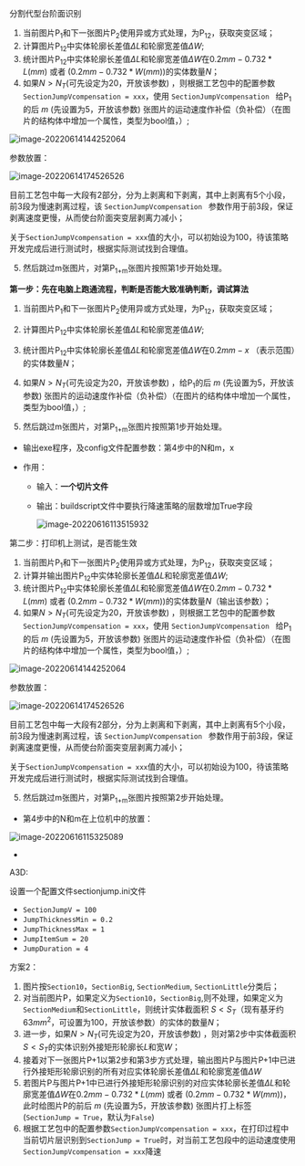 分割代型台阶面识别

1. 当前图片P<sub>1</sub>和下一张图片P<sub>2</sub>使用异或方式处理，为P<sub>12</sub>，获取突变区域；
2. 计算图片P<sub>12</sub>中实体轮廓长差值$\Delta L$和轮廓宽差值$\Delta W$;
3. 统计图片P<sub>12</sub>中实体轮廓长差值$\Delta L$和轮廓宽差值$\Delta W$在$0.2mm-0.732*L(mm)$  或者 ($0.2mm-0.732*W(mm)$)的实体数量$N$；
4. 如果$N>N_T$(可先设定为20，开放该参数) ，则根据工艺包中的配置参数`SectionJumpVcompensation = xxx`，使用 `SectionJumpVcompensation ` 给P<sub>1</sub>的后 $m$ (先设置为5，开放该参数) 张图片的运动速度作补偿（负补偿）（在图片的结构体中增加一个属性，类型为bool值，）;

![image-20220614144252064](E:\文档\GitHub\Notiz\分割代型台阶面识别方案.assets\image-20220614144252064.png)

参数放置：

![image-20220614174526526](E:\文档\GitHub\Notiz\分割代型台阶面识别方案.assets\image-20220614174526526.png)

目前工艺包中每一大段有2部分，分为上剥离和下剥离，其中上剥离有5个小段，前3段为慢速剥离过程，该 `SectionJumpVcompensation ` 参数作用于前3段，保证剥离速度更慢，从而使台阶面突变层剥离力减小；

关于`SectionJumpVcompensation = xxx`值的大小，可以初始设为100，待该策略开发完成后进行测试时，根据实际测试找到合理值。

5. 然后跳过m张图片，对第P<sub>1+m</sub>张图片按照第1步开始处理。









**第一步：先在电脑上跑通流程，判断是否能大致准确判断，调试算法**

1. 当前图片P<sub>1</sub>和下一张图片P<sub>2</sub>使用异或方式处理，为P<sub>12</sub>，获取突变区域；
2. 计算图片P<sub>12</sub>中实体轮廓长差值$\Delta L$和轮廓宽差值$\Delta W$;
3. 统计图片P<sub>12</sub>中实体轮廓长差值$\Delta L$和轮廓宽差值$\Delta W$在$0.2mm-x$  （表示范围）的实体数量$N$；
4. 如果$N>N_T$(可先设定为20，开放该参数) ，给P<sub>1</sub>的后 $m$ (先设置为5，开放该参数) 张图片的运动速度作补偿（负补偿）（在图片的结构体中增加一个属性，类型为bool值，）;

5. 然后跳过m张图片，对第P<sub>1+m</sub>张图片按照第1步开始处理。

- 输出exe程序，及config文件配置参数：第4步中的N和m，x

- 作用：

  - 输入：**一个切片文件**

  - 输出：buildscript文件中要执行降速策略的层数增加True字段

    ![image-20220616113515932](E:\文档\GitHub\Notiz\分割代型台阶面识别方案.assets\image-20220616113515932.png)



第二步：打印机上测试，是否能生效

1. 当前图片P<sub>1</sub>和下一张图片P<sub>2</sub>使用异或方式处理，为P<sub>12</sub>，获取突变区域；
2. 计算并输出图片P<sub>12</sub>中实体轮廓长差值$\Delta L$和轮廓宽差值$\Delta W$;
3. 统计图片P<sub>12</sub>中实体轮廓长差值$\Delta L$和轮廓宽差值$\Delta W$在$0.2mm-0.732*L(mm)$  或者 ($0.2mm-0.732*W(mm)$)的实体数量$N$（输出该参数）；
4. 如果$N>N_T$(可先设定为20，开放该参数) ，则根据工艺包中的配置参数`SectionJumpVcompensation = xxx`，使用 `SectionJumpVcompensation ` 给P<sub>1</sub>的后 $m$ (先设置为5，开放该参数) 张图片的运动速度作补偿（负补偿）（在图片的结构体中增加一个属性，类型为bool值，）;

![image-20220614144252064](E:\文档\GitHub\Notiz\分割代型台阶面识别方案.assets\image-20220614144252064.png)

参数放置：

![image-20220614174526526](E:\文档\GitHub\Notiz\分割代型台阶面识别方案.assets\image-20220614174526526.png)

目前工艺包中每一大段有2部分，分为上剥离和下剥离，其中上剥离有5个小段，前3段为慢速剥离过程，该 `SectionJumpVcompensation ` 参数作用于前3段，保证剥离速度更慢，从而使台阶面突变层剥离力减小；

关于`SectionJumpVcompensation = xxx`值的大小，可以初始设为100，待该策略开发完成后进行测试时，根据实际测试找到合理值。

5. 然后跳过m张图片，对第P<sub>1+m</sub>张图片按照第2步开始处理。



- 第4步中的N和m在上位机中的放置：

![image-20220616115325089](E:\文档\GitHub\Notiz\分割代型台阶面识别方案.assets\image-20220616115325089.png)

- 





A3D:

设置一个配置文件sectionjump.ini文件

- `SectionJumpV = 100`
- `JumpThicknessMin = 0.2`
- `JumpThicknessMax = 1`
- `JumpItemSum = 20`
- `JumpDuration = 4`



















方案2：

1. 图片按`Section10`，`SectionBig`, `SectionMedium`, `SectionLittle`分类后；
2. 对当前图片P，如果定义为`Section10`，`SectionBig`,则不处理，如果定义为`SectionMedium`和`SectionLittle`，则统计实体截面积 $S<S_T$（现有基牙约$63mm^2$，可设置为100，开放该参数）的实体的数量$N$；
3. 进一步，如果$N>N_T$(可先设定为20，开放该参数) ，则对第2步中实体截面积$S<S_T$的实体识别外接矩形轮廓长$L$和宽$W$；
4. 接着对下一张图片P+1以第2步和第3步方式处理，输出图片P与图片P+1中已进行外接矩形轮廓识别的所有对应实体轮廓长差值$\Delta L$和轮廓宽差值$\Delta W$
5. 若图片P与图片P+1中已进行外接矩形轮廓识别的对应实体轮廓长差值$\Delta L$和轮廓宽差值$\Delta W$在$0.2mm-0.732*L(mm)$  或者 ($0.2mm-0.732*W(mm)$)，此时给图片P的前后 $m$ (先设置为5，开放该参数) 张图片打上标签(`SectionJump = True`，默认为`False`)
6. 根据工艺包中的配置参数`SectionJumpVcompensation = xxx`，在打印过程中当前切片层识别到`SectionJump = True`时，对当前工艺包段中的运动速度使用`SectionJumpVcompensation = xxx`降速